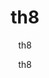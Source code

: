 ---
  audience: "high_school"
  author: "th8"
  description: "th8"
  difficulty: "beginner"
  date_posted: "2020-06-14"
  osm_username: "th8"
  filename: "1592189461648-sample_pdf1.pdf"
  group: ""
  layout: "project"
  preparation_time: "one_hour"
  project_time: "one_day"
  subtitle: "th8"
  tags: 
    - "Historical"
  thumbnail: "1592189454346-boat_shoes.jpg"
  title: "th8"
  type: "field"
  url: "2020-06-14-941617"

---